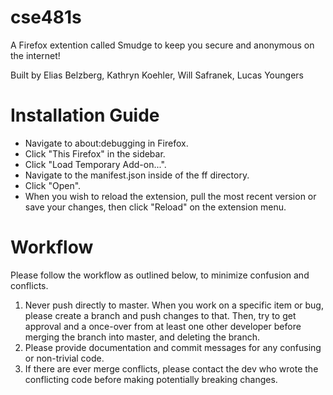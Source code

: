 # cse481s
A Firefox extention called Smudge to keep you secure and anonymous on the internet!

Built by Elias Belzberg, Kathryn Koehler, Will Safranek, Lucas Youngers

# Installation Guide
- Navigate to about:debugging in Firefox.
- Click "This Firefox" in the sidebar.
- Click "Load Temporary Add-on...".
- Navigate to the manifest.json inside of the ff directory.
- Click "Open".
- When you wish to reload the extension, pull the most recent version or save your changes, then click "Reload" on the extension menu.

# Workflow
Please follow the workflow as outlined below, to minimize confusion and conflicts.
1. Never push directly to master. When you work on a specific item or bug, please create a branch and push changes to that. Then, try to get approval and a once-over from at least one other developer before merging the branch into master, and deleting the branch.
2. Please provide documentation and commit messages for any confusing or non-trivial code.
3. If there are ever merge conflicts, please contact the dev who wrote the conflicting code before making potentially breaking changes.